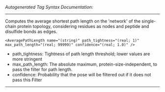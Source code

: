 _Autogenerated Tag Syntax Documentation:_

---
Computes the average shortest path length on the 'network' of the single-chain protein topology, considering residues as nodes and peptide and disulfide bonds as edges.

```
<AveragePathLength name="(string)" path_tightness="(real; 1)" max_path_length="(real; 99999)" confidence="(real; 1.0)" />
```

-   path_tightness: Tightness of path length threshold; lower values are more stringent
-   max_path_length: The absolute maximum, protein-size-independent, to pass the filter for path length.
-   confidence: Probability that the pose will be filtered out if it does not pass this Filter

---
